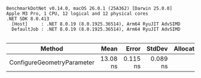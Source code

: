 ```

BenchmarkDotNet v0.14.0, macOS 26.0.1 (25A362) [Darwin 25.0.0]
Apple M3 Pro, 1 CPU, 12 logical and 12 physical cores
.NET SDK 8.0.413
  [Host]     : .NET 8.0.19 (8.0.1925.36514), Arm64 RyuJIT AdvSIMD
  DefaultJob : .NET 8.0.19 (8.0.1925.36514), Arm64 RyuJIT AdvSIMD


```
| Method                     | Mean     | Error    | StdDev   | Allocated |
|--------------------------- |---------:|---------:|---------:|----------:|
| ConfigureGeometryParameter | 13.08 ns | 0.115 ns | 0.089 ns |         - |
